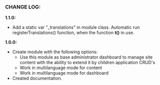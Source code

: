 ### CHANGE LOG:

**1.1.0:**
- Add a static var "_translations" in module class. Automatic run registerTranslations() function,
 when the function **t()** in use.

**1.0.0:**
- Create module with the following options:
    - Use this module as base administrator dashboard to manage site content with the ability to extend it by children application CRUD's
    - Work in multilanguage mode for content
    - Work in multilanguage mode for dashboard
- Created documentation.
